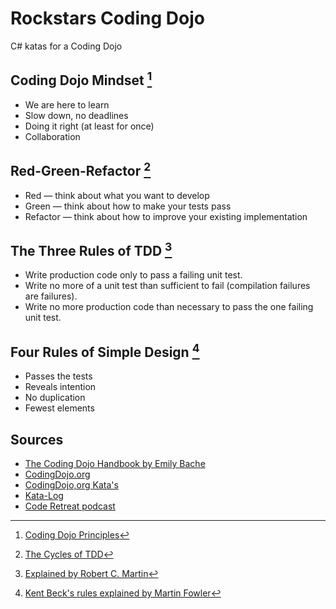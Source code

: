 # Rockstars Coding Dojo
C# katas for a Coding Dojo

## Coding Dojo Mindset [^1]

* We are here to learn
* Slow down, no deadlines
* Doing it right (at least for once)
* Collaboration

[^1]: [Coding Dojo Principles](https://codingdojo.org/CodingDojoPrinciples/)

## Red-Green-Refactor [^2]

* Red — think about what you want to develop
* Green — think about how to make your tests pass
* Refactor — think about how to improve your existing implementation

[^2]: [The Cycles of TDD](https://blog.cleancoder.com/uncle-bob/2014/12/17/TheCyclesOfTDD.html)

## The Three Rules of TDD [^3]

* Write production code only to pass a failing unit test.
* Write no more of a unit test than sufficient to fail (compilation failures are failures).
* Write no more production code than necessary to pass the one failing unit test.

[^3]: [Explained by Robert C. Martin](http://www.butunclebob.com/ArticleS.UncleBob.TheThreeRulesOfTdd)

## Four Rules of Simple Design [^4]

* Passes the tests
* Reveals intention
* No duplication
* Fewest elements

[^4]: [Kent Beck's rules explained by Martin Fowler](https://martinfowler.com/bliki/BeckDesignRules.html)

## Sources

* [The Coding Dojo Handbook by Emily Bache](https://leanpub.com/codingdojohandbook)
* [CodingDojo.org](https://codingdojo.org)
* [CodingDojo,org Kata's](https://codingdojo.org/kata/)
* [Kata-Log](https://kata-log.rocks)
* [Code Retreat podcast](https://coderetreat-facilitation.code-cop.org)
